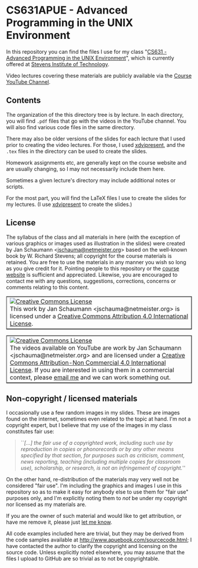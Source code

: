 CS631APUE - Advanced Programming in the UNIX Environment
========================================================

In this repository you can find the files I use for my class "[CS631 - Advanced Programming in the UNIX Environment](https://stevens.netmeister.org/631/)", which is currently offered at
[Stevens Institute of Technology](https://www.stevens.edu/).

Video lectures covering these materials are publicly
available via the [Course YouTube
Channel](https://youtube.com/c/cs631apue).


Contents
--------

The organization of the this directory tree is by
lecture.  In each directory, you will find `.pdf`
files that go with the videos in the YouTube
channel.  You will also find various code files in the
same directory.

There may also be older versions of the slides for
each lecture that I used prior to creating the video
lectures.  For those, I used
[xdvipresent](http://clip.dia.fi.upm.es/Software/xdvipresent_html/xdvipresent_2.html),
and the `.tex` files in the directory can be used to
create the slides.

Homework assignments etc, are generally kept on the
course website and are usually changing, so I may not
necessarily include them here.

Sometimes a given lecture's directory may include
additional notes or scripts.


For the most part, you will find the LaTeX files I use
to create the slides for my lectures.  (I use
[xdvipresent](http://clip.dia.fi.upm.es/Software/xdvipresent_html/xdvipresent_2.html)
to create the slides.)

License
-------

The syllabus of the class and all materials in here
(with the exception of various graphics or images used
as illustration in the slides) were created by Jan
Schaumann &lt;jschauma@netmeister.org&gt; based on the
well-known book by W. Richard Stevens; all copyright
for the course materials is retained.  You are free to
use the materials in any manner you wish so long as
you give credit for it.  Pointing people to this
repository or the [course
website](https://stevens.netmeister.org/631/) is
sufficient and appreciated.  Likewise, you are
encouraged to contact me with any questions,
suggestions, corrections, concerns or comments
relating to this content.

<div style="float: center"><table border="1" width="75%" align="center" style="float: center">
<tr><td>
<a rel="license" href="http://creativecommons.org/licenses/by/4.0/"><img
alt="Creative Commons License" style="border-width:0"
src="http://i.creativecommons.org/l/by/4.0/88x31.png" /></a><br />This
work by <span xmlns:cc="http://creativecommons.org/ns#"
property="cc:attributionName">Jan Schaumann
&lt;jschauma@netmeister.org&gt;</span> is licensed under a <a
rel="license" href="http://creativecommons.org/licenses/by/4.0/">Creative
Commons Attribution 4.0 International License</a>.
</td></tr>
</table></div>

<div style="float: center"><table border="1" width="75%" align="center" style="float: center">
<tr><td>
<a rel="license" href="http://creativecommons.org/licenses/by-nc/4.0/"><img
alt="Creative Commons License" style="border-width:0"
src="http://i.creativecommons.org/l/by-nc/4.0/88x31.png" /></a><br />The
videos available on YouTube are work by <span xmlns:cc="http://creativecommons.org/ns#"
property="cc:attributionName">Jan Schaumann
&lt;jschauma@netmeister.org&gt;</span> and are licensed under a <a
rel="license" href="http://creativecommons.org/licenses/by-nc/4.0/">Creative
Commons Attribution-Non Commercial 4.0 International License</a>.  If you are interested in using them in a
commercial context, please <a
href="mailto:jschauma@netmeister.org">email me</a> and
we can work something out.
</td></tr>
</table></div>

Non-copyright / licensed materials
----------------------------------

I occasionally use a few random images in my slides.  These are images
found on the internet, sometimes even related to the topic at hand.  I'm
not a copyright expert, but I believe that my use of the images in my
class constitutes fair use:

<blockquote>
``<em>[...] the fair use of a copyrighted work, including such use by
reproduction in copies or phonorecords or by any other means specified by
that section, for purposes such as criticism, comment, news reporting,
teaching (including multiple copies for classroom use), scholarship, or
research, is not an infringement of copyright.</em>''
</blockquote>

On the other hand, re-distribution of the materials may very well not be
considered "fair use".  I'm including the graphics and images I use in
this repository so as to make it easy for anybody else to use them for
"fair use" purposes only, and I'm explicitly noting them to <em>not</em>
be under my copyright nor licensed as my materials are.

If you are the owner of such material and would like to get attribution,
or have me remove it, please just <a
href="mailto:jschauma@netmeister.org">let me know</a>.


All code examples included here are trivial, but they may be derived from
the code samples available at http://www.apuebook.com/sourcecode.html; I
have contacted the author to clarify the copyright and licensing on the
source code.  Unless explicitly noted elsewhere, you may assume that the
files I upload to GitHub are so trivial as to not be copyrightable.
